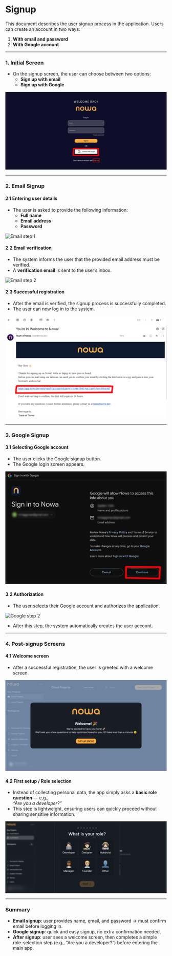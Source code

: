# Signup

This document describes the user signup process in the application. Users can create an account in two ways:  
1. **With email and password**  
2. **With Google account**  

---

### 1. Initial Screen
- On the signup screen, the user can choose between two options:  
  - **Sign up with email**  
  - **Sign up with Google**  

![Initial screen](/img/signup/1.png)

---

### 2. Email Signup

#### 2.1 Entering user details
- The user is asked to provide the following information:  
  - **Full name**  
  - **Email address**  
  - **Password**  

![Email step 1](/img/signup/email/1.png)

#### 2.2 Email verification
- The system informs the user that the provided email address must be verified.  
- A **verification email** is sent to the user’s inbox.  

![Email step 2](/img/signup/email/2.png)

#### 2.3 Successful registration
- After the email is verified, the signup process is successfully completed.  
- The user can now log in to the system.  

![Email step 3](/img/signup/email/3.png)

---

### 3. Google Signup

#### 3.1 Selecting Google account
- The user clicks the Google signup button.  
- The Google login screen appears.  

![Google step 1](/img/signup/google/1.png)

#### 3.2 Authorization
- The user selects their Google account and authorizes the application.  

![Google step 2](/img/signup/google/2.png)

- After this step, the system automatically creates the user account.  

---

### 4. Post-signup Screens

#### 4.1 Welcome screen
- After a successful registration, the user is greeted with a welcome screen.  

![After step 1](/img/signup/after/1.png)

#### 4.2 First setup / Role selection
- Instead of collecting personal data, the app simply asks a **basic role question** — e.g.,  
  *“Are you a developer?”*  
- This step is lightweight, ensuring users can quickly proceed without sharing sensitive information.  

![After step 2](/img/signup/after/2.png)

---

### Summary
- **Email signup**: user provides name, email, and password → must confirm email before logging in.  
- **Google signup**: quick and easy signup, no extra confirmation needed.  
- **After signup**: user sees a welcome screen, then completes a simple role-selection step (e.g., “Are you a developer?”) before entering the main app.  
